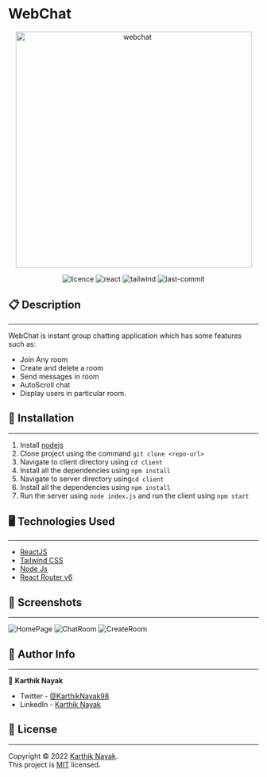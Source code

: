 # WebChat

<p align='center'><img width="475" alt="webchat" src="https://user-images.githubusercontent.com/39642646/153722344-f829f2b1-d46a-4c75-90ca-a2ae8e679f36.png
"></p>

<p align='center'>
<img alt="licence" src="https://img.shields.io/github/license/Karthik-Nayak98/webchat?color=blue"/>
  <img alt='react' src='https://img.shields.io/badge/React-17.0.2+-61DBFB?&logo=react&alt=%22react%16version%22'/>
  <img alt='tailwind' src='https://img.shields.io/badge/NodeJs-16.14.0-43853d?&logo=nodedotjs&alt=%22node%16version%22'/>
  <img alt='last-commit' src='https://img.shields.io/github/last-commit/karthik-nayak98/webchat'/>
</p>

## 📋 Description

---

WebChat is instant group chatting application which has some features such as:

- Join Any room
- Create and delete a room
- Send messages in room
- AutoScroll chat
- Display users in particular room.

## 🚀 Installation

---

1. Install [nodejs](https://nodejs.org/en/)
1. Clone project using the command `git clone <repo-url>`
1. Navigate to client directory using `cd client`
1. Install all the dependencies using `npm install`
1. Navigate to server directory using`cd client`
1. Install all the dependencies using `npm install`
1. Run the server using `node index.js` and run the client using `npm start`

## 🖥️ Technologies Used

---

- [ReactJS](https://reactjs.org/)
- [Tailwind CSS](https://tailwindcss.com)
- [Node Js](https://nodejs.org/en/docs/)
- [React Router v6](https://reactrouter.com/)

## 📸 Screenshots

---

![HomePage](https://user-images.githubusercontent.com/39642646/153722440-8e348f41-3366-49e7-b052-2e1a4484ec6e.png)
![ChatRoom](https://user-images.githubusercontent.com/39642646/153722493-cb01842e-3547-4c24-ac10-e10cbef9df60.png)
![CreateRoom](https://user-images.githubusercontent.com/39642646/153722580-9ac20940-628e-41eb-8544-151718e497e9.png)

## 👨 Author Info

---

👤 **Karthik Nayak**

- Twitter - [@KarthikNayak98](https://twitter.com/KarthikNayak98)
- LinkedIn - [Karthik Nayak](https://www.linkedin.com/in/karthiknayak98)

## 📝 License

---

Copyright © 2022 [Karthik Nayak](https://github.com/karthik-nayak98).<br />
This project is [MIT](https://github.com/Karthik-Nayak98/picstagram/blob/main/LICENSE) licensed.
